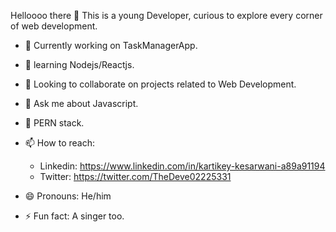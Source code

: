  Helloooo there 👋
 This is a young Developer, curious to explore every corner of web development.

- 🔭 Currently working on TaskManagerApp.
- 🌱 learning Nodejs/Reactjs.
- 👯 Looking to collaborate on projects related to Web Development.
- 💬 Ask me about Javascript.
- 💪 PERN stack.
- 📫 How to reach:
     - Linkedin: https://www.linkedin.com/in/kartikey-kesarwani-a89a91194
     - Twitter:  https://twitter.com/TheDeve02225331
                  
- 😄 Pronouns: He/him
- ⚡ Fun fact: A singer too.

